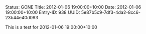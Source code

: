 Status: GONE
Title: 2012-01-06 19:00:00+10:00
Date: 2012-01-06 19:00:00+10:00
Entry-ID: 938
UUID: 5e87b5c9-7df3-4da2-8cc6-23b44e40d093

This is a test for 2012-01-06 19:00:00+10:00
